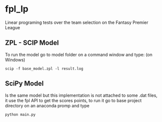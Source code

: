 # fpl_lp

Linear programing tests over the team selection on the Fantasy Premier League


## ZPL - SCIP Model

To run the model go to model folder on a command window and type:  (on Windows)

```
scip -f base_model.zpl -l result.log
```

## SciPy Model

Is the same model but this implementation is not attached to some .dat files, it use the fpl API to get the scores points, to run it go to base project directory on an anaconda promp and type

```
python main.py
```
